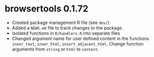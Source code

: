 # browsertools 0.1.72

* Created package management R file (see `dev/`)
* Added a `NEWS.md` file to track changes to the package.
* Isolated functions in `R/handlers.R` into separate files
* Changed argument name for user defined content in the functions `inner_text`, `inner_html`, `insert_adjacent_html`. Change function arguments from `string` or `html` to `content`. 

